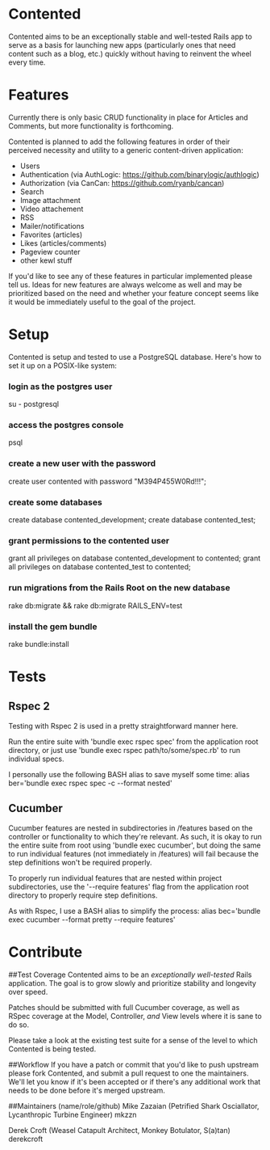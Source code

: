 # Contented
Contented aims to be an exceptionally stable and well-tested Rails app to serve
as a basis for launching new apps (particularly ones that need content such as a
blog, etc.) quickly without having to reinvent the wheel every time.


# Features
Currently there is only basic CRUD functionality in place for Articles and
Comments, but more functionality is forthcoming.

Contented is planned to add the following features in order of their perceived
necessity and utility to a generic content-driven application:

- Users
- Authentication (via AuthLogic: https://github.com/binarylogic/authlogic)
- Authorization (via CanCan: https://github.com/ryanb/cancan)
- Search
- Image attachment
- Video attachement
- RSS
- Mailer/notifications
- Favorites (articles)
- Likes (articles/comments)
- Pageview counter
- other kewl stuff
 
If you'd like to see any of these features in particular implemented please
tell us.  Ideas for new features are always welcome as well and may be
prioritized based on the need and whether your feature concept seems like it
would be immediately useful to the goal of the project.


# Setup
Contented is setup and tested to use a PostgreSQL database.  Here's how to set it
up on a POSIX-like system:

### login as the postgres user
su - postgresql

### access the postgres console
psql

### create a new user with the password
create user contented with password "M394P455W0Rd!!!";

### create some databases
create database contented_development;
create database contented_test;

### grant permissions to the contented user
grant all privileges on database contented_development to contented;
grant all privileges on database contented_test to contented;

### run migrations from the Rails Root on the new database
rake db:migrate && rake db:migrate RAILS_ENV=test

### install the gem bundle
rake bundle:install


# Tests

## Rspec 2
Testing with Rspec 2 is used in a pretty straightforward manner here.

Run the entire suite with 'bundle exec rspec spec' from the application
root directory, or just use 'bundle exec rspec path/to/some/spec.rb' to
run individual specs.

I personally use the following BASH alias to save myself some time:
alias ber='bundle exec rspec spec -c --format nested' 

## Cucumber
Cucumber features are nested in subdirectories in /features based on the
controller or functionality to which they're relevant.  As such, it is
okay to run the entire suite from root using 'bundle exec cucumber', but
doing the same to run individual features (not immediately in /features)
will fail because the step definitions won't be required properly.

To properly run individual features that are nested within project
subdirectories, use the '--require features' flag from the application
root directory to properly require step definitions.

As with Rspec, I use a BASH alias to simplify the process:
alias bec='bundle exec cucumber --format pretty --require features'


# Contribute

##Test Coverage
Contented aims to be an *exceptionally well-tested* Rails application.  The goal
is to grow slowly and prioritize stability and longevity over speed.

Patches should be submitted with full Cucumber coverage, as well as RSpec
coverage at the Model, Controller, *and* View levels where it is sane to do so.

Please take a look at the existing test suite for a sense of the level to which
Contented is being tested.


##Workflow
If you have a patch or commit that you'd like to push upstream please fork
Contented, and submit a pull request to one the maintainers.  We'll let you
know if it's been accepted or if there's any additional work that needs to be
done before it's merged upstream.


##Maintainers (name/role/github)
Mike Zazaian (Petrified Shark Osciallator, Lycanthropic Turbine Engineer)
mkzzn

Derek Croft (Weasel Catapult Architect, Monkey Botulator, S(a)tan)
derekcroft
